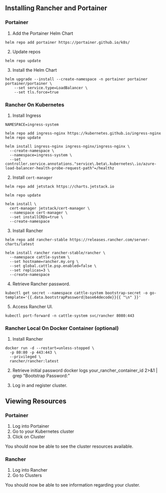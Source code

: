 ## Installing Rancher and Portainer

### Portainer

1. Add the Portainer Helm Chart
```
helm repo add portainer https://portainer.github.io/k8s/
```

2. Update repos
```
helm repo update
```

3. Install the Helm Chart
```
helm upgrade --install --create-namespace -n portainer portainer portainer/portainer \
    --set service.type=LoadBalancer \
    --set tls.force=true
```

### Rancher On Kubernetes

1. Install Ingress
```
NAMESPACE=ingress-system

helm repo add ingress-nginx https://kubernetes.github.io/ingress-nginx
helm repo update

helm install ingress-nginx ingress-nginx/ingress-nginx \
  --create-namespace \
  --namespace=ingress-system \
  --set controller.service.annotations."service\.beta\.kubernetes\.io/azure-load-balancer-health-probe-request-path"=/healthz
```

2. Install `cert-manager`
```
helm repo add jetstack https://charts.jetstack.io

helm repo update

helm install \
  cert-manager jetstack/cert-manager \
  --namespace cert-manager \
  --set installCRDs=true \
  --create-namespace
```

3. Install Rancher

```
helm repo add rancher-stable https://releases.rancher.com/server-charts/latest

helm install rancher rancher-stable/rancher \
  --namespace cattle-system \
  --set hostname=rancher.my.org \
  --set global.cattle.psp.enabled=false \
  --set replicas=3 \
  --create-namespace
```

4. Retrieve Rancher password.
```
kubectl get secret --namespace cattle-system bootstrap-secret -o go-template='{{.data.bootstrapPassword|base64decode}}{{ "\n" }}'
```

5. Access Rancher UI.
```
kubectl port-forward -n cattle-system svc/rancher 8080:443
```

### Rancher Local On Docker Container (optional)
1. Install Rancher
```
docker run -d --restart=unless-stopped \
  -p 80:80 -p 443:443 \
  --privileged \
  rancher/rancher:latest
```

2. Retrieve initial password
docker logs your_rancher_container_id  2>&1 | grep "Bootstrap Password:"

3. Log in and register cluster.

## Viewing Resources

### Portainer

1. Log into Portainer
2. Go to your Kubernetes cluster
3. Click on Cluster

You should now be able to see the cluster resources available.

### Rancher

1. Log into Rancher
2. Go to Clusters

You should now be able to see information regarding your cluster.